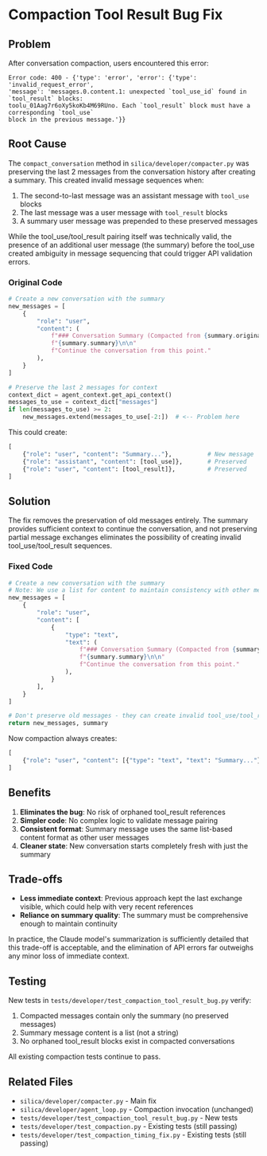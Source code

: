 # Compaction Tool Result Bug Fix

## Problem

After conversation compaction, users encountered this error:

```
Error code: 400 - {'type': 'error', 'error': {'type': 'invalid_request_error', 
'message': 'messages.0.content.1: unexpected `tool_use_id` found in `tool_result` blocks: 
toolu_01Aag7r6oXy5koKb4M69RUno. Each `tool_result` block must have a corresponding `tool_use` 
block in the previous message.'}}
```

## Root Cause

The `compact_conversation` method in `silica/developer/compacter.py` was preserving the last 2 messages from the conversation history after creating a summary. This created invalid message sequences when:

1. The second-to-last message was an assistant message with `tool_use` blocks
2. The last message was a user message with `tool_result` blocks
3. A summary user message was prepended to these preserved messages

While the tool_use/tool_result pairing itself was technically valid, the presence of an additional user message (the summary) before the tool_use created ambiguity in message sequencing that could trigger API validation errors.

### Original Code

```python
# Create a new conversation with the summary
new_messages = [
    {
        "role": "user",
        "content": (
            f"### Conversation Summary (Compacted from {summary.original_message_count} previous messages)\n\n"
            f"{summary.summary}\n\n"
            f"Continue the conversation from this point."
        ),
    }
]

# Preserve the last 2 messages for context
context_dict = agent_context.get_api_context()
messages_to_use = context_dict["messages"]
if len(messages_to_use) >= 2:
    new_messages.extend(messages_to_use[-2:])  # <-- Problem here
```

This could create:
```python
[
    {"role": "user", "content": "Summary..."},          # New message
    {"role": "assistant", "content": [tool_use]},       # Preserved
    {"role": "user", "content": [tool_result]},         # Preserved
]
```

## Solution

The fix removes the preservation of old messages entirely. The summary provides sufficient context to continue the conversation, and not preserving partial message exchanges eliminates the possibility of creating invalid tool_use/tool_result sequences.

### Fixed Code

```python
# Create a new conversation with the summary
# Note: We use a list for content to maintain consistency with other messages
new_messages = [
    {
        "role": "user",
        "content": [
            {
                "type": "text",
                "text": (
                    f"### Conversation Summary (Compacted from {summary.original_message_count} previous messages)\n\n"
                    f"{summary.summary}\n\n"
                    f"Continue the conversation from this point."
                ),
            }
        ],
    }
]

# Don't preserve old messages - they can create invalid tool_use/tool_result sequences
return new_messages, summary
```

Now compaction always creates:
```python
[
    {"role": "user", "content": [{"type": "text", "text": "Summary..."}]},
]
```

## Benefits

1. **Eliminates the bug**: No risk of orphaned tool_result references
2. **Simpler code**: No complex logic to validate message pairing
3. **Consistent format**: Summary message uses the same list-based content format as other user messages
4. **Cleaner state**: New conversation starts completely fresh with just the summary

## Trade-offs

- **Less immediate context**: Previous approach kept the last exchange visible, which could help with very recent references
- **Reliance on summary quality**: The summary must be comprehensive enough to maintain continuity

In practice, the Claude model's summarization is sufficiently detailed that this trade-off is acceptable, and the elimination of API errors far outweighs any minor loss of immediate context.

## Testing

New tests in `tests/developer/test_compaction_tool_result_bug.py` verify:

1. Compacted messages contain only the summary (no preserved messages)
2. Summary message content is a list (not a string)
3. No orphaned tool_result blocks exist in compacted conversations

All existing compaction tests continue to pass.

## Related Files

- `silica/developer/compacter.py` - Main fix
- `silica/developer/agent_loop.py` - Compaction invocation (unchanged)
- `tests/developer/test_compaction_tool_result_bug.py` - New tests
- `tests/developer/test_compaction.py` - Existing tests (still passing)
- `tests/developer/test_compaction_timing_fix.py` - Existing tests (still passing)
